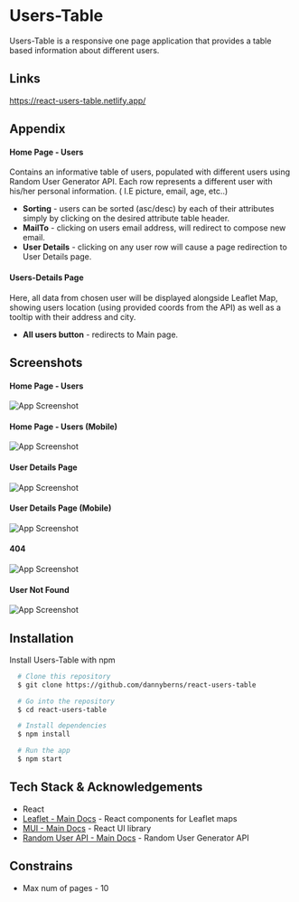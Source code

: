 # Users-Table

Users-Table is a responsive one page application that provides a table based information about different users.


## Links

https://react-users-table.netlify.app/

## Appendix

#### Home Page - Users
Contains an informative table of users, populated with different users using Random User Generator API.
Each row represents a different user with his/her personal information. ( I.E picture, email, age, etc..)

- **Sorting** - users can be sorted (asc/desc) by each of their attributes simply by clicking on the desired attribute table header.
- **MailTo** - clicking on users email address, will redirect to compose new email.
- **User Details** - clicking on any user row will cause a page redirection to User Details page.


#### Users-Details Page
Here, all data from chosen user will be displayed alongside Leaflet Map, showing users
location (using provided coords from the API) as well as a tooltip with their address and city.

- **All users button** - redirects to Main page.


## Screenshots

#### Home Page - Users

![App Screenshot](https://i.ibb.co/9mxDnn5/users-table-main.png)

#### Home Page - Users (Mobile)

![App Screenshot](https://i.ibb.co/gWyMQSc/users-table-main-mobile.png)

#### User Details Page

![App Screenshot](https://i.ibb.co/3T1HB6y/users-table-user.png)

#### User Details Page (Mobile)

![App Screenshot](https://i.ibb.co/yg4gvZ6/users-table-user-mobile.png)

#### 404

![App Screenshot](https://i.ibb.co/SnDHWPz/users-table-404.png)

#### User Not Found

![App Screenshot](https://i.ibb.co/nRRKQdG/users-table-notfound.png)



## Installation

Install Users-Table with npm

```bash
  # Clone this repository
  $ git clone https://github.com/dannyberns/react-users-table

  # Go into the repository
  $ cd react-users-table

  # Install dependencies
  $ npm install

  # Run the app
  $ npm start
```
    
## Tech Stack & Acknowledgements

- React
- [Leaflet - Main Docs](https://react-leaflet.js.org/) - React components for Leaflet maps
- [MUI - Main Docs](https://mui.com/) - React UI library
- [Random User API - Main Docs](https://randomuser.me/documentation) - Random User Generator API

## Constrains

- Max num of pages - 10



